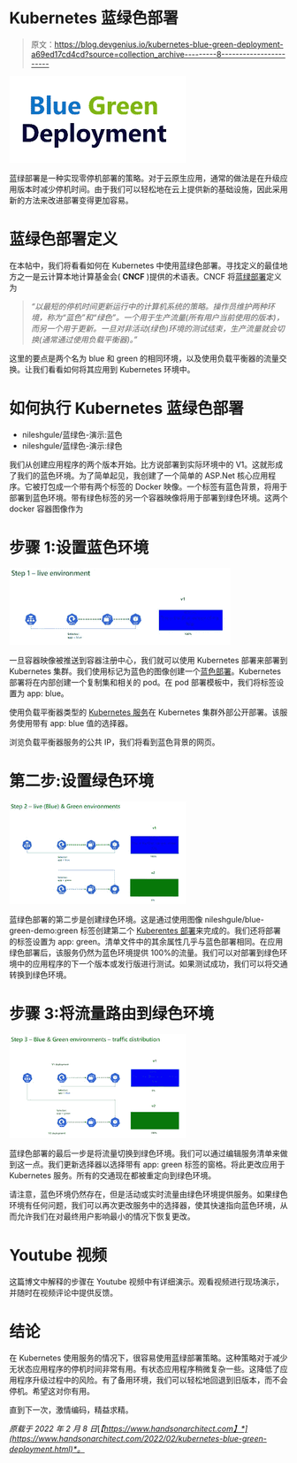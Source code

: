 # Kubernetes 蓝绿色部署

> 原文：<https://blog.devgenius.io/kubernetes-blue-green-deployment-a69ed17cd4cd?source=collection_archive---------8----------------------->

![](img/15b75a9060f762fb20323231463bb17c.png)

蓝绿部署是一种实现零停机部署的策略。对于云原生应用，通常的做法是在升级应用版本时减少停机时间。由于我们可以轻松地在云上提供新的基础设施，因此采用新的方法来改进部署变得更加容易。

# 蓝绿色部署定义

在本帖中，我们将看看如何在 Kubernetes 中使用蓝绿色部署。寻找定义的最佳地方之一是云计算本地计算基金会( **CNCF** )提供的术语表。CNCF 将[蓝绿部署](https://glossary.cncf.io/blue_green_deployment/)定义为

> *“以最短的停机时间更新运行中的计算机系统的策略。操作员维护两种环境，称为“蓝色”和“绿色”。一个用于生产流量(所有用户当前使用的版本)，而另一个用于更新。一旦对非活动(绿色)环境的测试结束，生产流量就会切换(通常通过使用负载平衡器)。”*

这里的要点是两个名为 blue 和 green 的相同环境，以及使用负载平衡器的流量交换。让我们看看如何将其应用到 Kubernetes 环境中。

# 如何执行 Kubernetes 蓝绿色部署

*   nileshgule/蓝绿色-演示:蓝色
*   nileshgule/蓝绿色-演示:绿色

我们从创建应用程序的两个版本开始。比方说部署到实际环境中的 V1。这就形成了我们的蓝色环境。为了简单起见，我创建了一个简单的 ASP.Net 核心应用程序。它被打包成一个带有两个标签的 Docker 映像。一个标签有蓝色背景，将用于部署到蓝色环境。带有绿色标签的另一个容器映像将用于部署到绿色环境。这两个 docker 容器图像作为

# 步骤 1:设置蓝色环境

![](img/37cb4d6ac0e8b32e221622e3d5d951ee.png)

一旦容器映像被推送到容器注册中心，我们就可以使用 Kubernetes 部署来部署到 Kubernetes 集群。我们使用标记为蓝色的图像创建一个[蓝色部署](https://github.com/NileshGule/canary-demo-kuberentes/blob/main/k8s/blue-deployment.yml)。Kubernetes 部署将在内部创建一个复制集和相关的 pod。在 pod 部署模板中，我们将标签设置为 app: blue。

使用负载平衡器类型的 [Kubernetes 服务](https://github.com/NileshGule/canary-demo-kuberentes/blob/main/k8s/blue-green-service.yml)在 Kubernetes 集群外部公开部署。该服务使用带有 app: blue 值的选择器。

浏览负载平衡器服务的公共 IP，我们将看到蓝色背景的网页。

# 第二步:设置绿色环境

![](img/9116c3f41f5b2d301044b76222785625.png)

蓝绿色部署的第二步是创建绿色环境。这是通过使用图像 nileshgule/blue-green-demo:green 标签创建第二个 [Kuberentes 部署](https://github.com/NileshGule/canary-demo-kuberentes/blob/main/k8s/green-deployment.yml)来完成的。我们还将部署的标签设置为 app: green。清单文件中的其余属性几乎与蓝色部署相同。在应用绿色部署后，该服务仍然为蓝色环境提供 100%的流量。我们可以对部署到绿色环境中的应用程序的下一个版本或发行版进行测试。如果测试成功，我们可以将交通转换到绿色环境。

# 步骤 3:将流量路由到绿色环境

![](img/8c374b1239a3ce19b53748e027c64b31.png)

蓝绿色部署的最后一步是将流量切换到绿色环境。我们可以通过编辑服务清单来做到这一点。我们更新选择器以选择带有 app: green 标签的窗格。将此更改应用于 Kubernetes 服务。所有的交通现在都被重定向到绿色环境。

请注意，蓝色环境仍然存在，但是活动或实时流量由绿色环境提供服务。如果绿色环境有任何问题，我们可以再次更改服务中的选择器，使其快速指向蓝色环境，从而允许我们在对最终用户影响最小的情况下恢复更改。

# Youtube 视频

这篇博文中解释的步骤在 Youtube 视频中有详细演示。观看视频进行现场演示，并随时在视频评论中提供反馈。

# 结论

在 Kubernetes 使用服务的情况下，很容易使用蓝绿部署策略。这种策略对于减少无状态应用程序的停机时间非常有用。有状态应用程序稍微复杂一些。这降低了应用程序升级过程中的风险。有了备用环境，我们可以轻松地回退到旧版本，而不会停机。希望这对你有用。

直到下一次，激情编码，精益求精。

*原载于 2022 年 2 月 8 日*[*【https://www.handsonarchitect.com】*](https://www.handsonarchitect.com/2022/02/kubernetes-blue-green-deployment.html)*。*